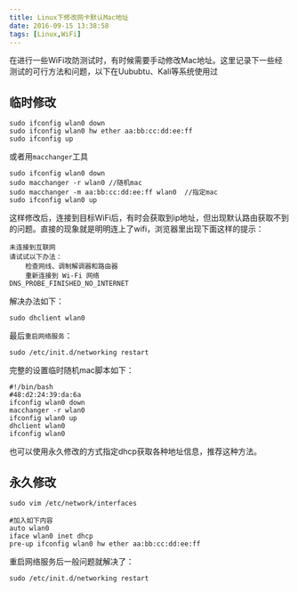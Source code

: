 ```yaml
---
title: Linux下修改网卡默认Mac地址
date: 2016-09-15 13:38:58
tags: [Linux,WiFi]
---
```


在进行一些WiFi攻防测试时，有时候需要手动修改Mac地址。这里记录下一些经测试的可行方法和问题，以下在Uububtu、Kali等系统使用过

<!-- more -->

## 临时修改
```
sudo ifconfig wlan0 down
sudo ifconfig wlan0 hw ether aa:bb:cc:dd:ee:ff
sudo ifconfig up
```
或者用`macchanger`工具
```
sudo ifconfig wlan0 down
sudo macchanger -r wlan0 //随机mac
sudo macchanger -m aa:bb:cc:dd:ee:ff wlan0  //指定mac
sudo ifconfig wlan0 up
```
这样修改后，连接到目标WiFi后，有时会获取到ip地址，但出现默认路由获取不到的问题。直接的现象就是明明连上了wifi，浏览器里出现下面这样的提示：
```
未连接到互联网
请试试以下办法：
	检查网线、调制解调器和路由器
	重新连接到 Wi-Fi 网络
DNS_PROBE_FINISHED_NO_INTERNET
```

解决办法如下：
```
sudo dhclient wlan0
```
最后`重启网络服务`：
```
sudo /etc/init.d/networking restart 
```

完整的设置临时随机mac脚本如下：
```
#!/bin/bash
#48:d2:24:39:da:6a
ifconfig wlan0 down
macchanger -r wlan0
ifconfig wlan0 up
dhclient wlan0
ifconfig wlan0
```
也可以使用永久修改的方式指定dhcp获取各种地址信息，推荐这种方法。

## 永久修改
`sudo vim /etc/network/interfaces`
```
#加入如下内容
auto wlan0
iface wlan0 inet dhcp
pre-up ifconfig wlan0 hw ether aa:bb:cc:dd:ee:ff
```
重启网络服务后一般问题就解决了：
```
sudo /etc/init.d/networking restart 
```
